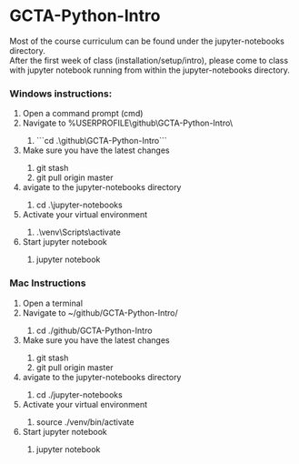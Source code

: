 # GCTA-Python-Intro
Most of the course curriculum can be found under the jupyter-notebooks directory.
<br>
After the first week of class (installation/setup/intro), please come to class with jupyter notebook running from within the jupyter-notebooks directory.

### Windows instructions:
<ol>
    <li>Open a command prompt (cmd)</li>
    <li>Navigate to %USERPROFILE\github\GCTA-Python-Intro\</li>
    <ol>
        <li>```cd .\github\GCTA-Python-Intro```</li>
    </ol>
    <li>Make sure you have the latest changes</li>
    <ol>
        <li>git stash</li>
        <li>git pull origin master</li>
    </ol>
    <li>avigate to the jupyter-notebooks directory</li>
    <ol>
        <li>cd .\jupyter-notebooks</li>
    </ol>
    <li>Activate your virtual environment</li>
    <ol>
        <li>.\venv\Scripts\activate</li>
    </ol>
    <li>Start jupyter notebook</li>
    <ol>
        <li>jupyter notebook</li>
    </ol>
</ol>

### Mac Instructions
<ol>
    <li>Open a terminal</li>
    <li>Navigate to ~/github/GCTA-Python-Intro/</li>
    <ol>
        <li>cd ./github/GCTA-Python-Intro</li>
    </ol>
    <li>Make sure you have the latest changes</li>
    <ol>
        <li>git stash</li>
        <li>git pull origin master</li>
    </ol>
    <li>avigate to the jupyter-notebooks directory</li>
    <ol>
        <li>cd ./jupyter-notebooks</li>
    </ol>
    <li>Activate your virtual environment</li>
    <ol>
        <li>source ./venv/bin/activate</li>
    </ol>
    <li>Start jupyter notebook</li>
    <ol>
        <li>jupyter notebook</li>
    </ol>
</ol>
